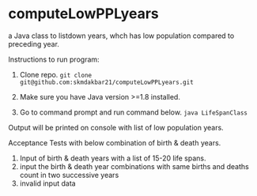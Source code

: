 # computeLowPPLyears
a Java class to listdown years, whch has low population compared to preceding year.

Instructions to run program:
1. Clone repo.
``git clone git@github.com:skmdakbar21/computeLowPPLyears.git``

2. Make sure you have Java version >=1.8 installed.

3. Go to command prompt and run command below.
``java LifeSpanClass``

Output will be printed on console with list of low population years.

Acceptance Tests with below combination of birth & death years.
1) Input of birth & death years with a list of 15-20 life spans.
2) input the birth & death year combinations with same births and deaths count in two successive years
3) invalid input data
